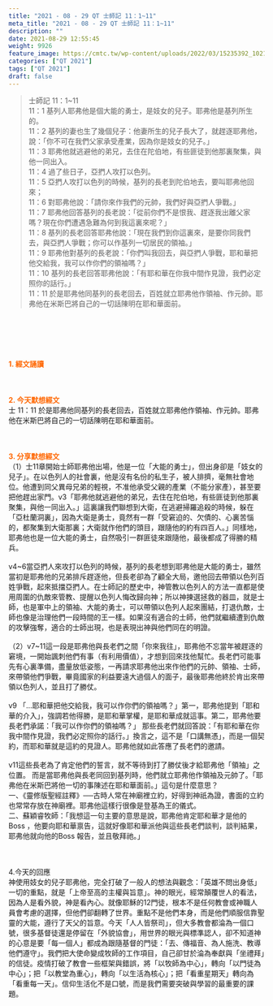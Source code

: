 ```yaml
---
title: "2021 - 08 - 29 QT 士師記 11：1~11"
meta_title: "2021 - 08 - 29 QT 士師記 11：1~11"
description: ""
date: 2021-08-29 12:55:45
weight: 9926
feature_image: https://cmtc.tw/wp-content/uploads/2022/03/15235392_10211799862337740_180693556567566654_o-1.webp
categories: ["QT 2021"]
tags: ["QT 2021"]
draft: false
---
```


<blockquote>士師記 11：1~11<br />
11：1 基列人耶弗他是個大能的勇士，是妓女的兒子。耶弗他是基列所生的。<br />
11：2 基列的妻也生了幾個兒子：他妻所生的兒子長大了，就趕逐耶弗他，說：「你不可在我們父家承受產業，因為你是妓女的兒子。」<br />
11：3 耶弗他就逃避他的弟兄，去住在陀伯地，有些匪徒到他那裏聚集，與他一同出入。<br />
11：4 過了些日子，亞捫人攻打以色列。<br />
11：5 亞捫人攻打以色列的時候，基列的長老到陀伯地去，要叫耶弗他回來；<br />
11：6 對耶弗他說：「請你來作我們的元帥，我們好與亞捫人爭戰。」<br />
11：7 耶弗他回答基列的長老說：「從前你們不是恨我、趕逐我出離父家嗎？現在你們遭遇急難為何到我這裏來呢？」<br />
11：8 基列的長老回答耶弗他說：「現在我們到你這裏來，是要你同我們去，與亞捫人爭戰；你可以作基列一切居民的領袖。」<br />
11：9 耶弗他對基列的長老說：「你們叫我回去，與亞捫人爭戰，耶和華把他交給我，我可以作你們的領袖嗎？」<br />
11：10 基列的長老回答耶弗他說：「有耶和華在你我中間作見證，我們必定照你的話行。」<br />
11：11 於是耶弗他同基列的長老回去，百姓就立耶弗他作領袖、作元帥。耶弗他在米斯巴將自己的一切話陳明在耶和華面前。</blockquote><br />
&nbsp;<br />
<br />
&nbsp;<br />
<br />
<span style="color: #ff6600;"><strong>1. </strong><strong>經文誦讀</strong></span><br />
<br />
<span style="color: #ff6600;"><strong> </strong></span><br />
<br />
<span style="color: #ff6600;"><strong>2. 今天默想</strong><strong>經文<br />
</strong></span>士 11：11 於是耶弗他同基列的長老回去，百姓就立耶弗他作領袖、作元帥。耶弗他在米斯巴將自己的一切話陳明在耶和華面前。<br />
<br />
&nbsp;<br />
<br />
<span style="color: #ff6600;"><strong>3. 分享默想經文<br />
</strong></span>（1）士11章開始士師耶弗他出場，他是一位「大能的勇士」，但出身卻是「妓女的兒子」。在以色列人的社會裏，他是沒有名份的私生子，被人排擠，毫無社會地位。他遭到同父異母兄弟的輕視，不准他承受父親的產業（不能分家產），甚至要把他趕出家門。v3「耶弗他就逃避他的弟兄，去住在陀伯地，有些匪徒到他那裏聚集，與他一同出入。」這裏讓我們聯想到大衛，在逃避掃羅追殺的時候，躲在「亞杜蘭洞裏」，因為大衛是勇士，竟然有一群「受窘迫的、欠債的、心裏苦惱的，都聚集到大衛那裏；大衛就作他們的頭目，跟隨他的約有四百人。」同樣地，耶弗他也是一位大能的勇士，自然吸引一群匪徒來跟隨他，最後都成了得勝的精兵。<br />
<br />
v4~6當亞捫人來攻打以色列的時候，基列的長老想到耶弗他是大能的勇士，雖然當初是耶弗他的兄弟排斥趕逐他，但長老卻為了顧全大局，邀他回去帶領以色列百姓爭戰，起來抵擋亞捫人。在士師記的歷史中，神管教以色列人的方法一直都是使用周圍的仇敵來管教、提醒以色列人悔改歸向神；所以神揀選拯救的器皿，就是士師，也是軍中上的領袖、大能的勇士，可以帶領以色列人起來團結，打退仇敵，士師也像是治理他們一段時間的王一樣。如果沒有適合的士師，他們就繼續遭到仇敵的攻擊強奪，適合的士師出現，也是表現出神與他們同在的明證。<br />
<br />
（2）v7~11這一段是耶弗他與長老們之間「你來我往」，耶弗他不忘當年被趕逐的窘境，一開始諷刺他們有事（有利用價值），才想到回來找他幫忙。長老們可能事先有心裏準備，盡量放低姿態，一再請求耶弗他出來作他們的元帥、領袖、士師，來帶領他們爭戰，畢竟國家的利益要遠大過個人的面子，最後耶弗他終於肯出來帶領以色列人，並且打了勝仗。<br />
<br />
v9 「…耶和華把他交給我，我可以作你們的領袖嗎？」第一，耶弗他提到「耶和華的介入」，強調若他得勝，是耶和華掌權，是耶和華成就這事。第二，耶弗他要長老們承諾：「我可以作你們的領袖嗎？」 那些長老們就回答說：「有耶和華在你我中間作見證，我們必定照你的話行。」換言之，這不是「口講無憑」，而是一個契約，而耶和華就是這約的見證人。耶弗他就如此答應了長老們的邀請。<br />
<br />
v11這些長老為了肯定他們的誓言，就不等待到打了勝仗後才給耶弗他「領袖」之位置。 而是當耶弗他與長老同回到基列時，他們就立耶弗他作領袖及元帥了。「耶弗他在米斯巴將他一切的事陳述在耶和華面前。」這句是什麼意思？<br />
一、《靈修版聖經註釋》──古時人常在神廟裡立約，好得到神祇為證，書面的立約也常常存放在神廟裡。耶弗他這樣行很像是登基為王的儀式。<br />
二、蘇穎睿牧師：「我想這一句主要的意思是說，耶弗他肯定耶和華才是他的 Boss ，他要向耶和華禀告，這就好像耶和華派他與這些長老們談判，談判結果，耶弗他就向他的Boss 報告，並且敬拜祂。」<br />
<br />
&nbsp;<br />
<br />
4.今天的回應<br />
神使用妓女的兒子耶弗他，完全打破了一般人的想法與觀念：「英雄不問出身低」一切的重點，就是「上帝至高的主權與旨意」。神的眼光，經常顛覆世人的看法，因為人是看外貌，神是看內心。就像耶穌的12門徒，根本不是任何教會或神職人員會考慮的選擇，但他們卻翻轉了世界。重點不是他們本身，而是他們順服信靠聖靈的大能，遵行了天父的旨意。今天「人人皆祭司」，但大多教會都淪為一個口號，很多基督徒還是停留在「外貌協會」，用世界的眼光與標準認人，卻不知道神的心意是要「每一個人」都成為跟隨基督的門徒：「去、傳福音、為人施洗、教導他們遵守」。我們把大使命變成牧師的工作項目，自己卻甘於淪為奉獻與「坐禮拜」的信徒。疫情打破了教會一些框架與錯誤，將「以牧師為中心」，轉向「以門徒為中心」；把「以教堂為重心」，轉向「以生活為核心」；把「看重星期天」轉向為「看重每一天」。信仰生活化不是口號，而是我們需要突破與學習的最重要的課題。<br />
<br />
<span style="color: #ff6600;"><strong> </strong></span><br />
<br />
&nbsp;
        